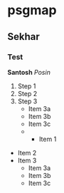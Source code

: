 # psgmap
## Sekhar
### Test
__Santosh__
*Posin*
1. Step 1
2. Step 2
3. Step 3
    * Item 3a
    * Item 3b
    * Item 3c
    * * Item 1
* Item 2
* Item 3
    * Item 3a
    * Item 3b
    * Item 3c
